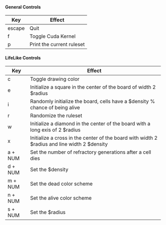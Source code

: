 
#### General Controls 
Key     | Effect
------- | ------
escape  | Quit
f       | Toggle Cuda Kernel
p       | Print the current ruleset

#### LifeLike Controls
Key     | Effect
------- | ------
c       | Toggle drawing color
e       | Initialize a square in the center of the board of width 2 $radius
i       | Randomly initialize the board, cells have a $density % chance of being alive
r       | Randomize the ruleset
w       | Initialize a diamond in the center of the board with a long exis of 2 $radius
x       | Initialize a cross in the center of the board with width 2 $radius and line width 2 $density
a + NUM | Set the number of refractory generations after a cell dies
d + NUM | Set the $density
m + NUM | Set the dead color scheme
n + NUM | Set the alive color scheme
s + NUM | Set the $radius

<!---
------------------------------- Simulation Controls -------------------------------

q:                      Quits simulation

d:                      randomizes the rule set and randomizes the starting colors

r:                      randomizes the rule set with non-deterministic behaviour and randomizes the 
                        starting colors
                        
j:                      randomizes the rule set for smooth life
                        
f:                      toggle between GPU and CPU calculations       

i:                      reinitialize the rules to their starting versions

x:                      randomizes only the starting colors
                        
c:                      toggles whether the sim draws black and white or colors

v:                      toggles whether to have the background change color if it has not yet been
                        interacted with yet
                        
p:                      prints the ruleset to the console
                        
Left Shift:             pauses the simulation but keeps changing the colors

----------------------------- Change Simulations -----------------------------

b:                      sets the simulation to non-deterministic mode

h:                      sets the simulation to hodge mode

comma:                  sets the simulation to 1D mode

n:                      sets the simulation to normal automata mode

m:                      sets the simulation to smooth mode

l:                      sets the simulation to larger than life mode

                        
----------------------------- Board Initializations -----------------------------

space:                  randomly generates a new board with live cell density $density

g:                      generates a board of gliders

e:                      inits $num_gliders/4 squares of side length $density/10 in each quadrant
                        with vertical and horizontal symmetry

a:                      initializes a board with a center square of side length $density/10

z:                      clears the board

o:                      places a random circle on the board without clearing it

k:                      initializes a random board for smooth life

s:                      initializes a square in the center of the board

t:                      initializes a $num_gliders-gon at the center of the screen

w:                      initializes a circle at the center of the screen

y:                      initializes a board for a 1D cellular automata

------------------------------- Parameter Changes -------------------------------

0 -> 9:                 changes &density from low to high

F1 -> F12:              changes how fast the colors change from fast to slow

Arrow Up/Down:          increases/decreases the number of gliders to generate by 1
                        also changes the number of quadrant dots to generate by 1/4
                        also changes the number of refractory states to have by 1
                      
Arrow Right/Left:       increases/decreases the number of gliders to generate by 4
                        also changes the number of quadrant dots to generate by 1
                        also changes the number of refractory states to have by 4



------------------------------- Genetic Controls -------------------------------

+/=:                    Current ruleset is pretty, add it to the seeds and generate new rules

-/_:                    Current ruleset is not pretty, destroy it and generate new rules

[:			Same as - but for nondeterministic life

]: 			Same as + but for nondeterministic life
--->
